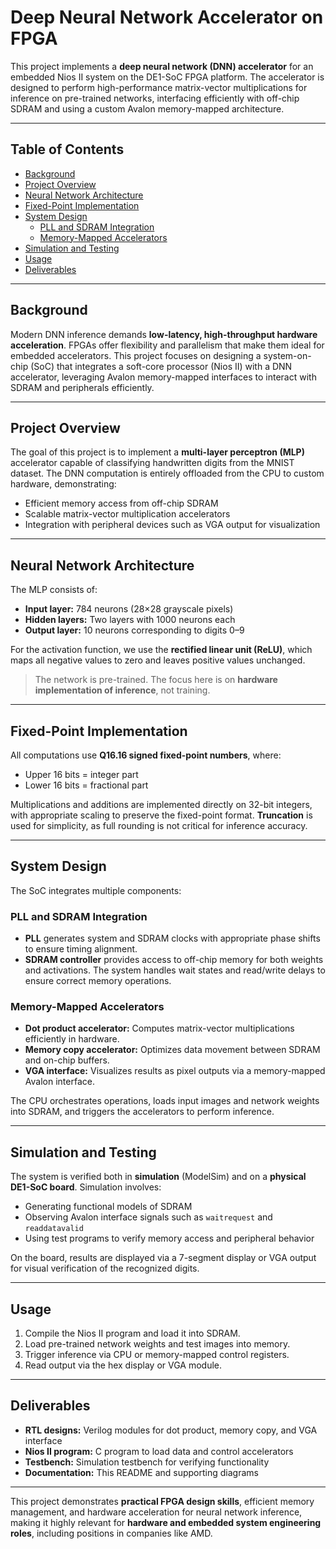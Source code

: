 # Deep Neural Network Accelerator on FPGA

This project implements a **deep neural network (DNN) accelerator** for an embedded Nios II system on the DE1-SoC FPGA platform. The accelerator is designed to perform high-performance matrix-vector multiplications for inference on pre-trained networks, interfacing efficiently with off-chip SDRAM and using a custom Avalon memory-mapped architecture.  

---

## Table of Contents

- [Background](#background)  
- [Project Overview](#project-overview)  
- [Neural Network Architecture](#neural-network-architecture)  
- [Fixed-Point Implementation](#fixed-point-implementation)  
- [System Design](#system-design)  
  - [PLL and SDRAM Integration](#pll-and-sdram-integration)  
  - [Memory-Mapped Accelerators](#memory-mapped-accelerators)  
- [Simulation and Testing](#simulation-and-testing)  
- [Usage](#usage)  
- [Deliverables](#deliverables)  

---

## Background

Modern DNN inference demands **low-latency, high-throughput hardware acceleration**. FPGAs offer flexibility and parallelism that make them ideal for embedded accelerators. This project focuses on designing a system-on-chip (SoC) that integrates a soft-core processor (Nios II) with a DNN accelerator, leveraging Avalon memory-mapped interfaces to interact with SDRAM and peripherals efficiently.

---

## Project Overview

The goal of this project is to implement a **multi-layer perceptron (MLP)** accelerator capable of classifying handwritten digits from the MNIST dataset. The DNN computation is entirely offloaded from the CPU to custom hardware, demonstrating:

- Efficient memory access from off-chip SDRAM  
- Scalable matrix-vector multiplication accelerators  
- Integration with peripheral devices such as VGA output for visualization  

---

## Neural Network Architecture

The MLP consists of:

- **Input layer:** 784 neurons (28×28 grayscale pixels)  
- **Hidden layers:** Two layers with 1000 neurons each  
- **Output layer:** 10 neurons corresponding to digits 0–9  

For the activation function, we use the **rectified linear unit (ReLU)**, which maps all negative values to zero and leaves positive values unchanged.  

> The network is pre-trained. The focus here is on **hardware implementation of inference**, not training.

---

## Fixed-Point Implementation

All computations use **Q16.16 signed fixed-point numbers**, where:

- Upper 16 bits = integer part  
- Lower 16 bits = fractional part  

Multiplications and additions are implemented directly on 32-bit integers, with appropriate scaling to preserve the fixed-point format. **Truncation** is used for simplicity, as full rounding is not critical for inference accuracy.

---

## System Design

The SoC integrates multiple components:

### PLL and SDRAM Integration

- **PLL** generates system and SDRAM clocks with appropriate phase shifts to ensure timing alignment.  
- **SDRAM controller** provides access to off-chip memory for both weights and activations. The system handles wait states and read/write delays to ensure correct memory operations.  

### Memory-Mapped Accelerators

- **Dot product accelerator:** Computes matrix-vector multiplications efficiently in hardware.  
- **Memory copy accelerator:** Optimizes data movement between SDRAM and on-chip buffers.  
- **VGA interface:** Visualizes results as pixel outputs via a memory-mapped Avalon interface.  

The CPU orchestrates operations, loads input images and network weights into SDRAM, and triggers the accelerators to perform inference.

---

## Simulation and Testing

The system is verified both in **simulation** (ModelSim) and on a **physical DE1-SoC board**. Simulation involves:

- Generating functional models of SDRAM  
- Observing Avalon interface signals such as `waitrequest` and `readdatavalid`  
- Using test programs to verify memory access and peripheral behavior  

On the board, results are displayed via a 7-segment display or VGA output for visual verification of the recognized digits.

---

## Usage

1. Compile the Nios II program and load it into SDRAM.  
2. Load pre-trained network weights and test images into memory.  
3. Trigger inference via CPU or memory-mapped control registers.  
4. Read output via the hex display or VGA module.  

---

## Deliverables

- **RTL designs:** Verilog modules for dot product, memory copy, and VGA interface  
- **Nios II program:** C program to load data and control accelerators  
- **Testbench:** Simulation testbench for verifying functionality  
- **Documentation:** This README and supporting diagrams  

---

This project demonstrates **practical FPGA design skills**, efficient memory management, and hardware acceleration for neural network inference, making it highly relevant for **hardware and embedded system engineering roles**, including positions in companies like AMD.
